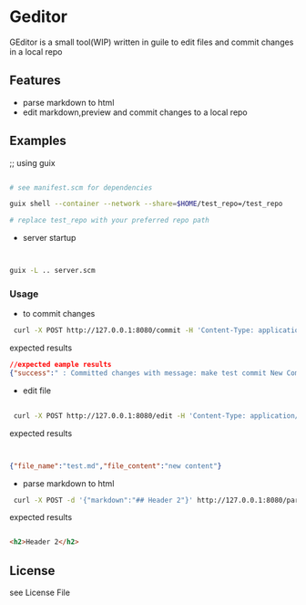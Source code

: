 
# Geditor

GEditor  is a  small tool(WIP) written in guile to edit files and commit changes in a local repo 

## Features

* parse markdown to html
* edit markdown,preview and commit changes to a local repo



## Examples

;; using guix 

```bash

# see manifest.scm for dependencies

guix shell --container --network --share=$HOME/test_repo=/test_repo

# replace test_repo with your preferred repo path


```


* server startup

``` bash


guix -L .. server.scm

```

###  Usage


*  to commit changes

```bash
 curl -X POST http://127.0.0.1:8080/commit -H 'Content-Type: application/json' -d '{"msg":"make test commit","filename":"test.md","repo":"/test_repo","filename":"test.md","content":"new content"}'

```


expected results

```json
//expected eample results
{"success":" : Committed changes with message: make test commit New Commit SHA: 6e47001cb9b596cda8c5a97fbd257b811867f983"}

```


* edit file

```bash
 
 curl -X POST http://127.0.0.1:8080/edit -H 'Content-Type: application/json' -d '{"repo":"/test_repo","filename":"test.md"}'


```


expected results
```json


{"file_name":"test.md","file_content":"new content"}

```

* parse markdown to html

```bash
 curl -X POST -d '{"markdown":"## Header 2"}' http://127.0.0.1:8080/parse

```


expected results

```html

<h2>Header 2</h2>

```
## License
see License File


